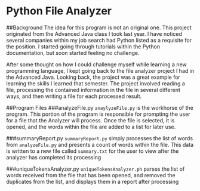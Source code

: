 # Python File Analyzer

##Background
The idea for this program is not an original one.  This project originated from the Advanced Java class I took last year.
I have noticed several companies within my job search had Python listed as a requisite for the position. I started going
through tutorials within the Python documentation, but soon started feeling no challenge.

After some thought on how I could challenge myself while learning a new programming language, I kept going back to the 
file analyzer project I had in the Advanced Java.  Looking back, the project was a great example for learning the skills 
I learned that semester. The project involved reading a file, processing the contained information in the file in several
different ways, and then writing a file for each processed result.

##Program Files
###analyzeFile.py
`anaylyzeFile.py` is the workhorse of the program.  This portion of the program is responsible for prompting the user
 for a file that the Analyzer will process.  Once the file is selected, it is opened, and the words within the file are
 added to a list for later use.

###summaryReport.py
`summaryReport.py` simply processes the list of words from `analyzeFile.py` and presents a count of words within the 
file.  This data is written to a new file called `summary.txt` for the user to view after the analyzer has completed its
processing

###uniqueTokensAnalyzer.py
`uniqueTokensAnalyzer.ph` parses the list of words received from the file that has been opened, and removed the duplicates
from the list, and displays them in a report after processing